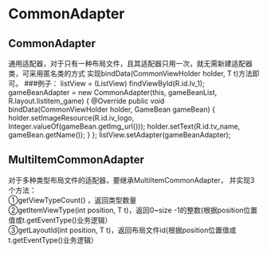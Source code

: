 # CommonAdapter
## CommonAdapter<T>
通用适配器，对于只有一种布局文件，且其适配器只用一次，就无需新建适配器类，可采用匿名类的方式
实现bindData(CommonViewHolder holder, T t)方法即可。
###例子：
        listView = (ListView) findViewById(R.id.lv_1);
        gameBeanAdapter = new CommonAdapter<GameBean>(this, gameBeanList, R.layout.listitem_game) {
            @Override
            public void bindData(CommonViewHolder holder, GameBean gameBean) {
                holder.setImageResource(R.id.iv_logo, Integer.valueOf(gameBean.getImg_url()));
                holder.setText(R.id.tv_name, gameBean.getName());
            }
        };
        listView.setAdapter(gameBeanAdapter);
## MultiItemCommonAdapter<T>
对于多种类型布局文件的适配器，要继承MultiItemCommonAdapter<T>，
并实现3个方法：</br>
①getViewTypeCount() ，返回类型数量</br>
②getItemViewType(int position, T t)，返回0~size -1的整数(根据position位置值或t.getEventType()业务逻辑）</br>
③getLayoutId(int position, T t)，返回布局文件id(根据position位置值或t.getEventType()业务逻辑）</br>
